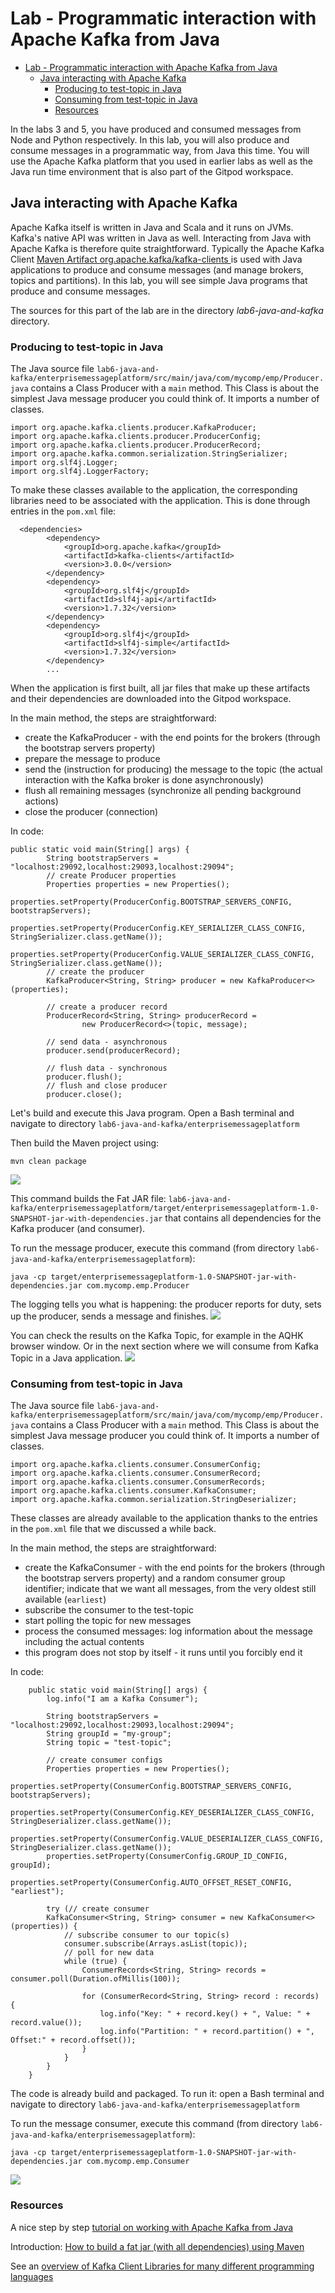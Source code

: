 # Lab - Programmatic interaction with Apache Kafka from Java

- [Lab - Programmatic interaction with Apache Kafka from Java](#lab---programmatic-interaction-with-apache-kafka-from-java)
  - [Java interacting with Apache Kafka](#java-interacting-with-apache-kafka)
    - [Producing to test-topic in Java](#producing-to-test-topic-in-java)
    - [Consuming from test-topic in Java](#consuming-from-test-topic-in-java)
    - [Resources](#resources)

In the labs 3 and 5, you have produced and consumed messages from Node and Python respectively. In this lab, you will also produce and consume messages in a programmatic way, from Java this time. You will use the Apache Kafka platform that you used in earlier labs as well as the Java run time environment that is also part of the Gitpod workspace. 

## Java interacting with Apache Kafka

Apache Kafka itself is written in Java and Scala and it runs on JVMs. Kafka's native API was written in Java as well. Interacting from Java with Apache Kafka is therefore quite straightforward. Typically the Apache Kafka Client [Maven Artifact org.apache.kafka/kafka-clients ](https://mvnrepository.com/artifact/org.apache.kafka/kafka-clients) is used with Java applications to produce and consume messages (and manage brokers, topics and partitions). In this lab, you will see simple Java programs that produce and consume messages.

The sources for this part of the lab are in the directory *lab6-java-and-kafka* directory.
### Producing to test-topic in Java

The Java source file `lab6-java-and-kafka/enterprisemessageplatform/src/main/java/com/mycomp/emp/Producer.java` contains a Class Producer with a `main` method. This Class is about the simplest Java message producer you could think of. It imports a number of classes. 

```
import org.apache.kafka.clients.producer.KafkaProducer;
import org.apache.kafka.clients.producer.ProducerConfig;
import org.apache.kafka.clients.producer.ProducerRecord;
import org.apache.kafka.common.serialization.StringSerializer;
import org.slf4j.Logger;
import org.slf4j.LoggerFactory;
```

To make these classes available to the application, the corresponding libraries need to be associated with the application. This is done through entries in the `pom.xml` file:

```
  <dependencies>
        <dependency>
            <groupId>org.apache.kafka</groupId>
            <artifactId>kafka-clients</artifactId>
            <version>3.0.0</version>
        </dependency>
        <dependency>
            <groupId>org.slf4j</groupId>
            <artifactId>slf4j-api</artifactId>
            <version>1.7.32</version>
        </dependency>
        <dependency>
            <groupId>org.slf4j</groupId>
            <artifactId>slf4j-simple</artifactId>
            <version>1.7.32</version>
        </dependency>
        ...
```

When the application is first built, all jar files that make up these artifacts and their dependencies are downloaded into the Gitpod workspace.

In the main method, the steps are straightforward:
* create the KafkaProducer - with the end points for the brokers (through the bootstrap servers property)
* prepare the message to produce
* send the (instruction for producing) the message to the topic (the actual interaction with the Kafka broker is done asynchronously)
* flush all remaining messages (synchronize all pending background actions)
* close the producer (connection)

In code:

```
public static void main(String[] args) {
        String bootstrapServers = "localhost:29092,localhost:29093,localhost:29094";
        // create Producer properties
        Properties properties = new Properties();
        properties.setProperty(ProducerConfig.BOOTSTRAP_SERVERS_CONFIG, bootstrapServers);
        properties.setProperty(ProducerConfig.KEY_SERIALIZER_CLASS_CONFIG, StringSerializer.class.getName());
        properties.setProperty(ProducerConfig.VALUE_SERIALIZER_CLASS_CONFIG, StringSerializer.class.getName());
        // create the producer
        KafkaProducer<String, String> producer = new KafkaProducer<>(properties);

        // create a producer record
        ProducerRecord<String, String> producerRecord =
                new ProducerRecord<>(topic, message);

        // send data - asynchronous
        producer.send(producerRecord);

        // flush data - synchronous
        producer.flush();
        // flush and close producer
        producer.close();
```        

Let's build and execute this Java program. Open a Bash terminal and navigate to directory `lab6-java-and-kafka/enterprisemessageplatform`

Then build the Maven project using:

```
mvn clean package
```
![](images/mvn-package-all.png)

This command builds the Fat JAR file: `lab6-java-and-kafka/enterprisemessageplatform/target/enterprisemessageplatform-1.0-SNAPSHOT-jar-with-dependencies.jar` that contains all dependencies for the Kafka producer (and consumer).

To run the message producer, execute this command (from directory `lab6-java-and-kafka/enterprisemessageplatform`):

```
java -cp target/enterprisemessageplatform-1.0-SNAPSHOT-jar-with-dependencies.jar com.mycomp.emp.Producer
```

The logging tells you what is happening: the producer reports for duty, sets up the producer, sends a message and finishes.
![](images/run-producer.png)

You can check the results on the Kafka Topic, for example in the AQHK browser window. Or in the next section where we will consume from Kafka Topic in a Java application.
![](images/msg-from-java-inaqhk.png)

### Consuming from test-topic in Java

The Java source file `lab6-java-and-kafka/enterprisemessageplatform/src/main/java/com/mycomp/emp/Producer.java` contains a Class Producer with a `main` method. This Class is about the simplest Java message producer you could think of. It imports a number of classes. 

```
import org.apache.kafka.clients.consumer.ConsumerConfig;
import org.apache.kafka.clients.consumer.ConsumerRecord;
import org.apache.kafka.clients.consumer.ConsumerRecords;
import org.apache.kafka.clients.consumer.KafkaConsumer;
import org.apache.kafka.common.serialization.StringDeserializer;
```

These classes are already available to the application thanks to the entries in the `pom.xml` file that we discussed a while back.

In the main method, the steps are straightforward:
* create the KafkaConsumer - with the end points for the brokers (through the bootstrap servers property) and a random consumer group identifier; indicate that we want all messages, from the very oldest still available (`earliest`)
* subscribe the consumer to the test-topic
* start polling the topic for new messages
* process the consumed messages: log information about the message including the actual contents
* this program does not stop by itself - it runs until you forcibly end it

In code:

```
    public static void main(String[] args) {
        log.info("I am a Kafka Consumer");

        String bootstrapServers = "localhost:29092,localhost:29093,localhost:29094";
        String groupId = "my-group";
        String topic = "test-topic";

        // create consumer configs
        Properties properties = new Properties();
        properties.setProperty(ConsumerConfig.BOOTSTRAP_SERVERS_CONFIG, bootstrapServers);
        properties.setProperty(ConsumerConfig.KEY_DESERIALIZER_CLASS_CONFIG, StringDeserializer.class.getName());
        properties.setProperty(ConsumerConfig.VALUE_DESERIALIZER_CLASS_CONFIG, StringDeserializer.class.getName());
        properties.setProperty(ConsumerConfig.GROUP_ID_CONFIG, groupId);
        properties.setProperty(ConsumerConfig.AUTO_OFFSET_RESET_CONFIG, "earliest");

        try (// create consumer
        KafkaConsumer<String, String> consumer = new KafkaConsumer<>(properties)) {
            // subscribe consumer to our topic(s)
            consumer.subscribe(Arrays.asList(topic));
            // poll for new data
            while (true) {
                ConsumerRecords<String, String> records = consumer.poll(Duration.ofMillis(100));

                for (ConsumerRecord<String, String> record : records) {
                    log.info("Key: " + record.key() + ", Value: " + record.value());
                    log.info("Partition: " + record.partition() + ", Offset:" + record.offset());
                }
            }
        }
    }
```        

The code is already build and packaged. To run it: open a Bash terminal and navigate to directory `lab6-java-and-kafka/enterprisemessageplatform`

To run the message consumer, execute this command (from directory `lab6-java-and-kafka/enterprisemessageplatform`):

```
java -cp target/enterprisemessageplatform-1.0-SNAPSHOT-jar-with-dependencies.jar com.mycomp.emp.Consumer
```
![](images/consuming.png)

### Resources

A nice step by step [tutorial on working with Apache Kafka from Java](https://www.conduktor.io/kafka/java-kafka-programming/) 

Introduction: [How to build a fat jar (with all dependencies) using Maven](https://jenkov.com/tutorials/maven/maven-build-fat-jar.html)

See an [overview of Kafka Client Libraries for many different programming languages](https://cwiki.apache.org/confluence/display/KAFKA/Clients)